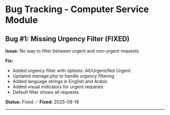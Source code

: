 # Bug Tracking - Computer Service Module

## Bug #1: Missing Urgency Filter (FIXED)

**Issue:** No way to filter between urgent and non-urgent requests

**Fix:**
- Added urgency filter with options: All/Urgent/Not Urgent
- Updated manage.php to handle urgency filtering
- Added language strings in English and Arabic
- Added visual indicators for urgent requests
- Default filter shows all requests

**Status:** Fixed ✅
**Fixed:** 2025-08-18

---
